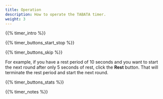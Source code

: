 ```yaml
---
title: Operation
description: How to operate the TABATA timer.
weight: 3
---
```


{{% timer_intro %}}

{{% timer_buttons_start_stop %}}

{{% timer_buttons_skip %}}

For example, if you have a rest period of 10 seconds and you want to start the
next round after only 5 seconds of rest, click the **Rest** button. That will
terminate the rest period and start the next round.

{{% timer_buttons_stats %}}

{{% timer_notes %}}